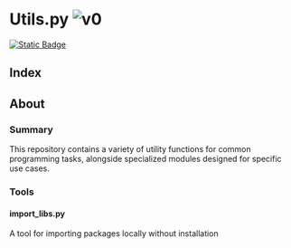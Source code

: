 # Utils.py ![v0](https://img.shields.io/badge/version-0-informational)
<a href="https://www.github.com/devKaos117" target="_blank">![Static Badge](https://img.shields.io/badge/License-%23FFFFFF?style=flat&label=MIT&labelColor=%23000000&color=%23333333&link=https%3A%2F%2Fwww.github.com%2FdevKaos117)</a>
## Index

## About <a name = "about"></a>

### Summary <a name = "about-summary"></a>
This repository contains a variety of utility functions for common programming tasks, alongside specialized modules designed for specific use cases.

### Tools <a name = "about-features"></a>

#### import_libs.py
A tool for importing packages locally without installation
